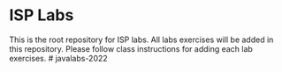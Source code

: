 # ISP Labs

This is the root repository for ISP labs. All labs exercises will be added in this repository. Please follow class instructions for adding each lab exercises.
#   j a v a l a b s - 2 0 2 2  
 
